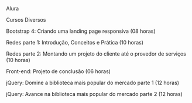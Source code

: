 Alura

Cursos Diversos</br>

Bootstrap 4: Criando uma landing page responsiva (08 horas)</br>

Redes parte 1: Introdução, Conceitos e Prática (10 horas)</br>

Redes parte 2: Montando um projeto do cliente até o provedor de serviços (10 horas)</br>

Front-end: Projeto de conclusão (06 horas)</br>

jQuery: Domine a biblioteca mais popular do mercado parte 1 (12 horas)</br>

jQuery: Avance na biblioteca mais popular do mercado parte 2 (12 horas)</br>